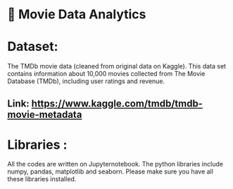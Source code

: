 # 🎥 Movie Data Analytics 


# Dataset:

The TMDb movie data (cleaned from original data on Kaggle).
This data set contains information about 10,000 movies collected from The Movie Database (TMDb), including user ratings and revenue.

## Link: https://www.kaggle.com/tmdb/tmdb-movie-metadata
# Libraries :

All the codes are written on Jupyternotebook. The python libraries include numpy, pandas, matplotlib and seaborn. Please make sure you have all these libraries installed.
